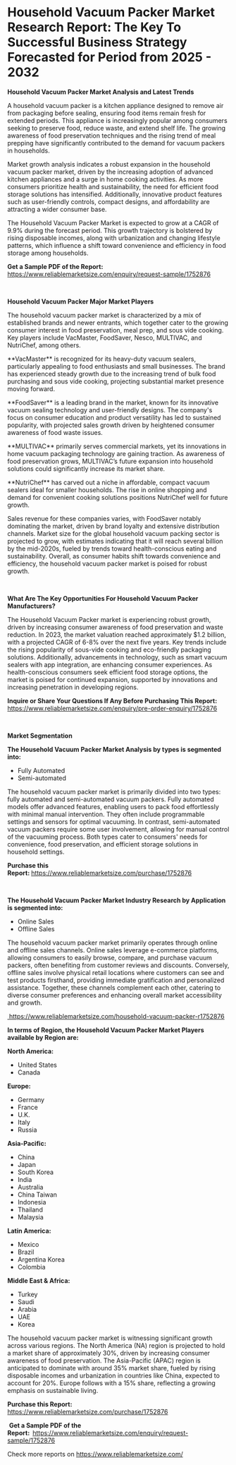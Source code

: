<p><h1>Household Vacuum Packer Market Research Report: The Key To Successful Business Strategy Forecasted for Period from 2025 - 2032</h1></p><p><strong>Household Vacuum Packer Market Analysis and Latest Trends</strong></p>
<p><p>A household vacuum packer is a kitchen appliance designed to remove air from packaging before sealing, ensuring food items remain fresh for extended periods. This appliance is increasingly popular among consumers seeking to preserve food, reduce waste, and extend shelf life. The growing awareness of food preservation techniques and the rising trend of meal prepping have significantly contributed to the demand for vacuum packers in households.</p><p>Market growth analysis indicates a robust expansion in the household vacuum packer market, driven by the increasing adoption of advanced kitchen appliances and a surge in home cooking activities. As more consumers prioritize health and sustainability, the need for efficient food storage solutions has intensified. Additionally, innovative product features such as user-friendly controls, compact designs, and affordability are attracting a wider consumer base.</p><p>The Household Vacuum Packer Market is expected to grow at a CAGR of 9.9% during the forecast period. This growth trajectory is bolstered by rising disposable incomes, along with urbanization and changing lifestyle patterns, which influence a shift toward convenience and efficiency in food storage among households.</p></p>
<p><strong>Get a Sample PDF of the Report:&nbsp;</strong> <a href="https://www.reliablemarketsize.com/enquiry/request-sample/1752876?utm_campaign=2759&utm_medium=2&utm_source=Github&utm_content=ia&utm_term=06032025&utm_id=household-vacuum-packer">https://www.reliablemarketsize.com/enquiry/request-sample/1752876</a></p>
<p>&nbsp;</p>
<p><strong>Household Vacuum Packer Major Market Players</strong></p>
<p><p>The household vacuum packer market is characterized by a mix of established brands and newer entrants, which together cater to the growing consumer interest in food preservation, meal prep, and sous vide cooking. Key players include VacMaster, FoodSaver, Nesco, MULTIVAC, and NutriChef, among others.</p><p>**VacMaster** is recognized for its heavy-duty vacuum sealers, particularly appealing to food enthusiasts and small businesses. The brand has experienced steady growth due to the increasing trend of bulk food purchasing and sous vide cooking, projecting substantial market presence moving forward.</p><p>**FoodSaver** is a leading brand in the market, known for its innovative vacuum sealing technology and user-friendly designs. The company's focus on consumer education and product versatility has led to sustained popularity, with projected sales growth driven by heightened consumer awareness of food waste issues.</p><p>**MULTIVAC** primarily serves commercial markets, yet its innovations in home vacuum packaging technology are gaining traction. As awareness of food preservation grows, MULTIVAC’s future expansion into household solutions could significantly increase its market share.</p><p>**NutriChef** has carved out a niche in affordable, compact vacuum sealers ideal for smaller households. The rise in online shopping and demand for convenient cooking solutions positions NutriChef well for future growth.</p><p>Sales revenue for these companies varies, with FoodSaver notably dominating the market, driven by brand loyalty and extensive distribution channels. Market size for the global household vacuum packing sector is projected to grow, with estimates indicating that it will reach several billion by the mid-2020s, fueled by trends toward health-conscious eating and sustainability. Overall, as consumer habits shift towards convenience and efficiency, the household vacuum packer market is poised for robust growth.</p></p>
<p>&nbsp;</p>
<p><strong>What Are The Key Opportunities For Household Vacuum Packer Manufacturers?</strong></p>
<p><p>The Household Vacuum Packer market is experiencing robust growth, driven by increasing consumer awareness of food preservation and waste reduction. In 2023, the market valuation reached approximately $1.2 billion, with a projected CAGR of 6-8% over the next five years. Key trends include the rising popularity of sous-vide cooking and eco-friendly packaging solutions. Additionally, advancements in technology, such as smart vacuum sealers with app integration, are enhancing consumer experiences. As health-conscious consumers seek efficient food storage options, the market is poised for continued expansion, supported by innovations and increasing penetration in developing regions.</p></p>
<p><strong>Inquire or Share Your Questions If Any Before Purchasing This Report:</strong> <a href="https://www.reliablemarketsize.com/enquiry/pre-order-enquiry/1752876?utm_campaign=2759&utm_medium=2&utm_source=Github&utm_content=ia&utm_term=06032025&utm_id=household-vacuum-packer">https://www.reliablemarketsize.com/enquiry/pre-order-enquiry/1752876</a></p>
<p>&nbsp;</p>
<p><strong>Market Segmentation</strong></p>
<p><strong>The Household Vacuum Packer Market Analysis by types is segmented into:</strong></p>
<p><ul><li>Fully Automated</li><li>Semi-automated</li></ul></p>
<p><p>The household vacuum packer market is primarily divided into two types: fully automated and semi-automated vacuum packers. Fully automated models offer advanced features, enabling users to pack food effortlessly with minimal manual intervention. They often include programmable settings and sensors for optimal vacuuming. In contrast, semi-automated vacuum packers require some user involvement, allowing for manual control of the vacuuming process. Both types cater to consumers' needs for convenience, food preservation, and efficient storage solutions in household settings.</p></p>
<p><strong>Purchase this Report:&nbsp;</strong><a href="https://www.reliablemarketsize.com/purchase/1752876?utm_campaign=2759&utm_medium=2&utm_source=Github&utm_content=ia&utm_term=06032025&utm_id=household-vacuum-packer">https://www.reliablemarketsize.com/purchase/1752876</a></p>
<p>&nbsp;</p>
<p><strong>The Household Vacuum Packer Market Industry Research by Application is segmented into:</strong></p>
<p><ul><li>Online Sales</li><li>Offline Sales</li></ul></p>
<p><p>The household vacuum packer market primarily operates through online and offline sales channels. Online sales leverage e-commerce platforms, allowing consumers to easily browse, compare, and purchase vacuum packers, often benefiting from customer reviews and discounts. Conversely, offline sales involve physical retail locations where customers can see and test products firsthand, providing immediate gratification and personalized assistance. Together, these channels complement each other, catering to diverse consumer preferences and enhancing overall market accessibility and growth.</p></p>
<p><a href="https://www.reliablemarketsize.com/household-vacuum-packer-r1752876?utm_campaign=2759&utm_medium=2&utm_source=Github&utm_content=ia&utm_term=06032025&utm_id=household-vacuum-packer">&nbsp;https://www.reliablemarketsize.com/household-vacuum-packer-r1752876</a></p>
<p><strong>In terms of Region, the Household Vacuum Packer Market Players available by Region are:</strong></p>
<p>
    <p> <strong> North America: </strong>
        <ul>
            <li>United States</li>
            <li>Canada</li>
        </ul>
        </p> 
    <p> <strong> Europe: </strong>
        <ul>
            <li>Germany</li>
            <li>France</li>
            <li>U.K.</li>
            <li>Italy</li>
            <li>Russia</li>
        </ul>
        </p> 
    <p> <strong> Asia-Pacific: </strong>
        <ul>
            <li>China</li>
            <li>Japan</li>
            <li>South Korea</li>
            <li>India</li>
            <li>Australia</li>
            <li>China Taiwan</li>
            <li>Indonesia</li>
            <li>Thailand</li>
            <li>Malaysia</li>
        </ul>
        </p> 
    <p> <strong> Latin America: </strong>
        <ul>
            <li>Mexico</li>
            <li>Brazil</li>
            <li>Argentina Korea</li>
            <li>Colombia</li>
        </ul>
        </p> 
    <p> <strong> Middle East & Africa: </strong>
        <ul>
            <li>Turkey</li>
            <li>Saudi</li>
            <li>Arabia</li>
            <li>UAE</li>
            <li>Korea</li>
        </ul>
    </p>
    </p>
<p><p>The household vacuum packer market is witnessing significant growth across various regions. The North America (NA) region is projected to hold a market share of approximately 30%, driven by increasing consumer awareness of food preservation. The Asia-Pacific (APAC) region is anticipated to dominate with around 35% market share, fueled by rising disposable incomes and urbanization in countries like China, expected to account for 20%. Europe follows with a 15% share, reflecting a growing emphasis on sustainable living.</p></p>
<p><strong>Purchase this Report: </strong><a href="https://www.reliablemarketsize.com/purchase/1752876?utm_campaign=2759&utm_medium=2&utm_source=Github&utm_content=ia&utm_term=06032025&utm_id=household-vacuum-packer">https://www.reliablemarketsize.com/purchase/1752876</a></p>
<p>&nbsp;<strong>Get a Sample PDF of the Report:&nbsp;&nbsp;</strong><a href="https://www.reliablemarketsize.com/enquiry/request-sample/1752876?utm_campaign=2759&utm_medium=2&utm_source=Github&utm_content=ia&utm_term=06032025&utm_id=household-vacuum-packer">https://www.reliablemarketsize.com/enquiry/request-sample/1752876</a></p>
<p><strong></strong></p>
<p>Check more reports on <a href="https://www.reliablemarketsize.com/?utm_campaign=2759&utm_medium=2&utm_source=Github&utm_content=ia&utm_term=06032025&utm_id=household-vacuum-packer">https://www.reliablemarketsize.com/</a></p>